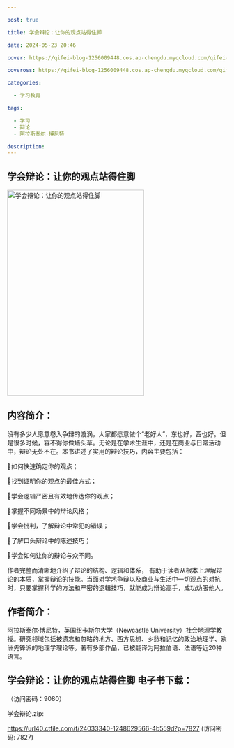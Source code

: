 ```yaml
---

post: true

title: 学会辩论：让你的观点站得住脚

date: 2024-05-23 20:46

cover: https://qifei-blog-1256009448.cos.ap-chengdu.myqcloud.com/qifei-blog/660aa1cd9f345e8d03df715e.jpg

coveross: https://qifei-blog-1256009448.cos.ap-chengdu.myqcloud.com/qifei-blog/660aa1cd9f345e8d03df715e.jpg

categories:

  - 学习教育

tags:

  - 学习
  - 辩论
  - 阿拉斯泰尔·博尼特

description:
---
```


## 学会辩论：让你的观点站得住脚
<img alt="学会辩论：让你的观点站得住脚 " class="aligncenter loading" data-was-processed="true" decoding="async" fetchpriority="high" height="471" src="https://qifei-blog-1256009448.cos.ap-chengdu.myqcloud.com/qifei-blog/660aa1cd9f345e8d03df715e.jpg" style="cursor: zoom-in;" width="314"/>

## 内容简介：

没有多少人愿意卷入争辩的漩涡，大家都愿意做个“老好人”，东也好，西也好。但是很多时候，容不得你做墙头草。无论是在学术生涯中，还是在商业与日常活动中，辩论无处不在。本书讲述了实用的辩论技巧，内容主要包括：

如何快速确定你的观点；

找到证明你的观点的最佳方式；

学会逻辑严密且有效地传达你的观点；

掌握不同场景中的辩论风格；

学会批判，了解辩论中常犯的错误；

了解口头辩论中的陈述技巧；

学会如何让你的辩论与众不同。

作者完整而清晰地介绍了辩论的结构、逻辑和体系， 有助于读者从根本上理解辩论的本质，掌握辩论的技能。当面对学术争辩以及商业与生活中一切观点的对抗时，只要掌握科学的方法和严密的逻辑技巧，就能成为辩论高手，成功劝服他人。

## 作者简介：

阿拉斯泰尔·博尼特，英国纽卡斯尔大学（Newcastle University）社会地理学教授。研究领域包括被遗忘和忽略的地方、西方思想、乡愁和记忆的政治地理学、欧洲先锋派的地理学理论等。著有多部作品，已被翻译为阿拉伯语、法语等近20种语言。

## 学会辩论：让你的观点站得住脚 电子书下载：

 （访问密码：9080）

学会辩论.zip: 

https://url40.ctfile.com/f/24033340-1248629566-4b559d?p=7827 (访问密码: 7827)
